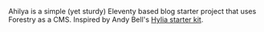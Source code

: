 Ahilya is a simple (yet sturdy) Eleventy based blog starter project that uses Forestry as a CMS. Inspired by Andy Bell's [Hylia starter kit](https://github.com/hankchizljaw/hylia).